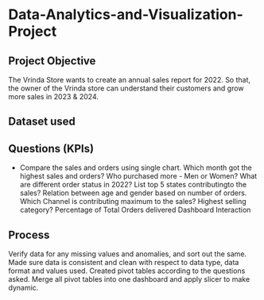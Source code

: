 # Data-Analytics-and-Visualization-Project
## Project Objective
The Vrinda Store wants to create an annual sales report for 2022. So that, the owner of the Vrinda store can understand their customers and grow more sales in 2023 & 2024.
## Dataset used

## Questions (KPIs)
* Compare the sales and orders using single chart.
Which month got the highest sales and orders?
Who purchased more - Men or Women?
What are different order status in 2022?
List top 5 states contributingto the sales?
Relation between age and gender based on number of orders.
Which Channel is contributing maximum to the sales?
Highest selling category?
Percentage of Total Orders delivered
Dashboard Interaction
## Process
Verify data for any missing values and anomalies, and sort out the same.
Made sure data is consistent and clean with respect to data type, data format and values used.
Created pivot tables according to the questions asked.
Merge all pivot tables into one dashboard and apply slicer to make dynamic.

